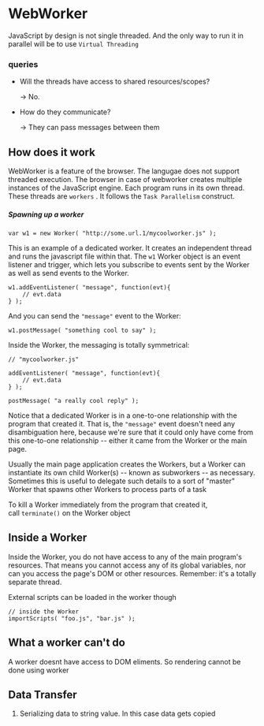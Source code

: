 # WebWorker

JavaScript by design is not single threaded. And the only way to run it in parallel will be to use `Virtual Threading` 

### queries

- Will the threads have access to shared resources/scopes?

  -> No.

- How do they communicate?

  -> They can pass messages between them

## How does it work

WebWorker is a feature of the browser. The langugae does not support threaded execution. The browser in case of webworker creates multiple instances of the JavaScript engine. Each program runs in its own thread. These threads are `workers` . It follows the `Task Parallelism` construct.

##### Spawning up a worker

`var w1 = new Worker( "http://some.url.1/mycoolworker.js" );`

This is an example of a dedicated worker. It creates an independent thread and runs the javascript file within that. The `w1` Worker object is an event listener and trigger, which lets you subscribe to events sent by the Worker as well as send events to the Worker. 

```
w1.addEventListener( "message", function(evt){
    // evt.data
} );
```

And you can send the `"message"` event to the Worker:

```
w1.postMessage( "something cool to say" );
```

Inside the Worker, the messaging is totally symmetrical:

```
// "mycoolworker.js"

addEventListener( "message", function(evt){
    // evt.data
} );

postMessage( "a really cool reply" );
```

Notice that a dedicated Worker is in a one-to-one relationship with the program that created it. That is, the `"message"` event doesn't need any disambiguation here, because we're sure that it could only have come from this one-to-one relationship -- either it came from the Worker or the main page.

Usually the main page application creates the Workers, but a Worker can instantiate its own child Worker(s) -- known as subworkers -- as necessary. Sometimes this is useful to delegate such details to a sort of "master" Worker that spawns other Workers to process parts of a task

To kill a Worker immediately from the program that created it, call `terminate()` on the Worker object 

## Inside a Worker

Inside the Worker, you do not have access to any of the main program's resources. That means you cannot access any of its global variables, nor can you access the page's DOM or other resources. Remember: it's a totally separate thread.

External scripts can be loaded in the worker though

```
// inside the Worker
importScripts( "foo.js", "bar.js" );
```
## What a worker can't do
A worker doesnt have access to DOM eliments. So rendering cannot be done using worker

## Data Transfer

1. Serializing data to string value. In this case data gets copied